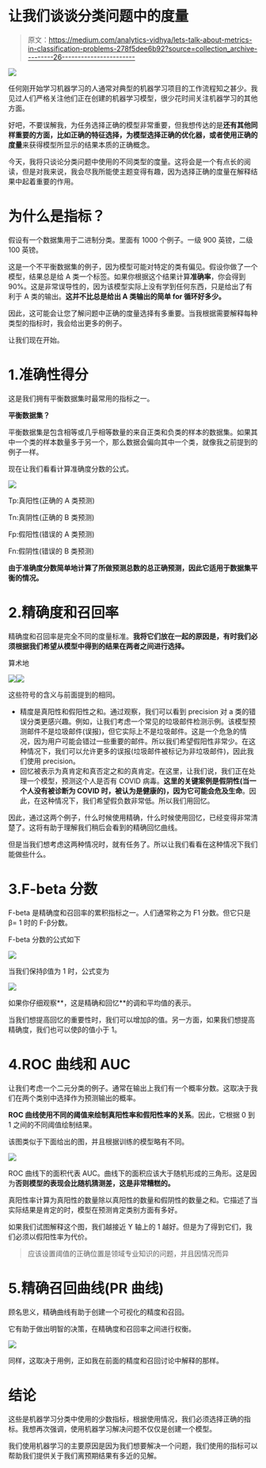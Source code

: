 # 让我们谈谈分类问题中的度量

> 原文：<https://medium.com/analytics-vidhya/lets-talk-about-metrics-in-classification-problems-278f5dee6b92?source=collection_archive---------26----------------------->

![](img/944b2f1ae29685e21fe396a45ef1e611.png)

任何刚开始学习机器学习的人通常对典型的机器学习项目的工作流程知之甚少。我见过人们严格关注他们正在创建的机器学习模型，很少花时间关注机器学习的其他方面。

好吧，不要误解我，为任务选择正确的模型非常重要，但我想传达的是**还有其他同样重要的方面，比如正确的特征选择，为模型选择正确的优化器，或者使用正确的度量**来获得模型所显示的结果本质的正确概念。

今天，我将只谈论分类问题中使用的不同类型的度量。这将会是一个有点长的阅读，但是对我来说，我会尽我所能使主题变得有趣，因为选择正确的度量在解释结果中起着重要的作用。

# 为什么是指标？

假设有一个数据集用于二进制分类。里面有 1000 个例子。一级 900 英镑，二级 100 英镑。

这是一个不平衡数据集的例子，因为模型可能对特定的类有偏见。假设你做了一个模型，结果总是给 A 类一个标签。如果你根据这个结果计算**准确率**，你会得到 90%。这是非常误导性的，因为该模型实际上没有学到任何东西，只是给出了有利于 A 类的输出。**这并不比总是给出 A 类输出的简单 for 循环好多少。**

因此，这可能会让您了解问题中正确的度量选择有多重要。当我根据需要解释每种类型的指标时，我会给出更多的例子。

让我们现在开始。

# 1.准确性得分

这是我们拥有平衡数据集时最常用的指标之一。

**平衡数据集？**

平衡数据集是包含相等或几乎相等数量的来自正类和负类的样本的数据集。如果其中一个类的样本数量多于另一个，那么数据会偏向其中一个类，就像我之前提到的例子一样。

现在让我们看看计算准确度分数的公式。

![](img/c67c6c5b8bd46189972fa36bfa594f93.png)

Tp:真阳性(正确的 A 类预测)

Tn:真阴性(正确的 B 类预测)

Fp:假阳性(错误的 A 类预测)

Fn:假阴性(错误的 B 类预测)

**由于准确度分数简单地计算了所做预测总数的总正确预测，因此它适用于数据集平衡的情况。**

# 2.精确度和召回率

精确度和召回率是完全不同的度量标准。**我将它们放在一起的原因是，有时我们必须根据我们希望从模型中得到的结果在两者之间进行选择。**

算术地

![](img/4c76883eb8532d216c8d6625092a3621.png)![](img/1710b2bc4e425fa3ead63d0165376888.png)

这些符号的含义与前面提到的相同。

*   精度是真阳性和假阳性之和。通过观察，我们可以看到 precision 对 a 类的错误分类更感兴趣。例如，让我们考虑一个常见的垃圾邮件检测示例。该模型预测邮件不是垃圾邮件(误报)，但它实际上不是垃圾邮件。这是一个危急的情况，因为用户可能会错过一些重要的邮件。所以我们希望假阳性非常少。在这种情况下，我们可以允许更多的误报(垃圾邮件被标记为非垃圾邮件)，因此我们使用 precision。
*   回忆被表示为真肯定和真否定之和的真肯定。在这里，让我们说，我们正在处理一个模型，预测这个人是否有 COVID 病毒。**这里的关键案例是假阴性(当一个人没有被诊断为 COVID 时，被认为是健康的)，因为它可能会危及生命**。因此，在这种情况下，我们希望假负数非常低。所以我们用回忆。

因此，通过这两个例子，什么时候使用精确，什么时候使用回忆，已经变得非常清楚了。这将有助于理解我们稍后会看到的精确回忆曲线。

但是当我们想考虑这两种情况时，就有任务了。所以让我们看看在这种情况下我们能做些什么。

# 3.F-beta 分数

F-beta 是精确度和召回率的累积指标之一。人们通常称之为 F1 分数。但它只是β= 1 时的 F-β分数。

F-beta 分数的公式如下

![](img/1f8658cc331dd89d877e3f9ae2161605.png)

当我们保持β值为 1 时，公式变为

![](img/59a92503b9afa788246edfd75f25474d.png)

如果你仔细观察**，这是精确和回忆**的调和平均值的表示。

当我们想提高回忆的重要性时，我们可以增加β的值。另一方面，如果我们想提高精确度，我们也可以使β的值小于 1。

# 4.ROC 曲线和 AUC

让我们考虑一个二元分类的例子。通常在输出上我们有一个概率分数。这取决于我们在两个类别中选择作为预测输出的概率。

**ROC 曲线使用不同的阈值来绘制真阳性率和假阳性率的关系**。因此，它根据 0 到 1 之间的不同阈值绘制结果。

该图类似于下面给出的图，并且根据训练的模型略有不同。

![](img/add09fa043d690d77800eb3f4c8cc35e.png)

ROC 曲线下的面积代表 AUC。曲线下的面积应该大于随机形成的三角形。这是因为**否则模型的表现会比随机猜测差，这是非常糟糕的。**

真阳性率计算为真阳性的数量除以真阳性的数量和假阴性的数量之和。它描述了当实际结果是肯定的时，模型在预测肯定类别方面有多好。

如果我们试图解释这个图，我们越接近 Y 轴上的 1 越好。但是为了得到它们，我们必须以假阳性率为代价。

> 应该设置阈值的正确位置是领域专业知识的问题，并且因情况而异

# 5.精确召回曲线(PR 曲线)

顾名思义，精确曲线有助于创建一个可视化的精度和召回。

它有助于做出明智的决策，在精确度和召回率之间进行权衡。

![](img/656cd30f811c796620a64ad9c1dfd35a.png)

同样，这取决于用例，正如我在前面的精度和召回讨论中解释的那样。

# 结论

这些是机器学习分类中使用的少数指标，根据使用情况，我们必须选择正确的指标。我想再次强调，使用机器学习解决问题不仅仅是创建一个模型。

我们使用机器学习的主要原因是因为我们想要解决一个问题，我们使用的指标可以帮助我们提供关于我们离预期结果有多近的见解。